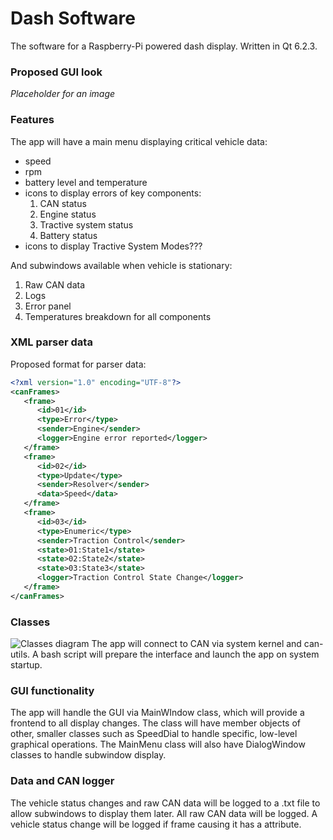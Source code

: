 # Dash Software
The software for a Raspberry-Pi powered dash display. Written in Qt 6.2.3.
### Proposed GUI look
*Placeholder for an image*
### Features
The app will have a main menu displaying critical vehicle data: 
- speed
- rpm
- battery level and temperature
- icons to display errors of key components:
    1. CAN status
    2. Engine status
    3. Tractive system status
    4. Battery status
- icons to display Tractive System Modes???

And subwindows available when vehicle is stationary:
1. Raw CAN data
2. Logs
3. Error panel
4. Temperatures breakdown for all components

### XML parser data
Proposed format for parser data:
```xml
<?xml version="1.0" encoding="UTF-8"?>
<canFrames>
   <frame>
      <id>01</id>
      <type>Error</type>
      <sender>Engine</sender>
      <logger>Engine error reported</logger>
   </frame>
   <frame>
      <id>02</id>
      <type>Update</type>
      <sender>Resolver</sender>
      <data>Speed</data>
   </frame>
   <frame>
      <id>03</id>
      <type>Enumeric</type>
      <sender>Traction Control</sender>
      <state>01:State1</state>
      <state>02:State2</state>
      <state>03:State3</state>
      <logger>Traction Control State Change</logger>
   </frame>
</canFrames>
```
### Classes
![Classes diagram](https://i.ibb.co/f8dHRjV/Classes-Breakdown-dash.png)
The app will connect to CAN via system kernel and can-utils. A bash script will prepare the interface and launch the app on system startup.
### GUI functionality
The app will handle the GUI via MainWIndow class, which will provide a frontend to all display changes. The class will have member objects of other, smaller classes such as SpeedDial to handle specific, low-level graphical operations.
The MainMenu class will also have DialogWindow classes to handle subwindow display.
### Data and CAN logger
The vehicle status changes and raw CAN data will be logged to a .txt file to allow subwindows to display them later.
All raw CAN data will be logged. A vehicle status change will be logged if frame causing it has a <logger> attribute.
